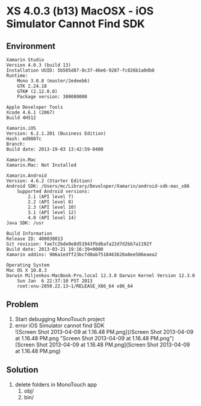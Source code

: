 # XS 4.0.3 (b13) MacOSX - iOS Simulator Cannot Find SDK #

## Environment ##

	Xamarin Studio
	Version 4.0.3 (build 13)
	Installation UUID: 5b505d87-0c37-46e6-9287-fc026b1a0db0
	Runtime:
		Mono 3.0.8 (master/2edeeb6)
		GTK 2.24.18
		GTK# (2.12.0.0)
		Package version: 300080000

	Apple Developer Tools
	Xcode 4.6.1 (2067)
	Build 4H512

	Xamarin.iOS
	Version: 6.2.1.201 (Business Edition)
	Hash: ed9807c
	Branch: 
	Build date: 2013-19-03 13:42:59-0400

	Xamarin.Mac
	Xamarin.Mac: Not Installed

	Xamarin.Android
	Version: 4.6.2 (Starter Edition)
	Android SDK: /Users/mc/Library/Developer/Xamarin/android-sdk-mac_x86
		Supported Android versions:
			2.1 (API level 7)
			2.2 (API level 8)
			2.3 (API level 10)
			3.1 (API level 12)
			4.0 (API level 14)
	Java SDK: /usr

	Build Information
	Release ID: 400030013
	Git revision: fae7c2bde0e8d51943fbd6afa22d7d2bb7a1192f
	Build date: 2013-03-21 19:16:39+0000
	Xamarin addins: 906a1edff23bcfd0ab7518463620a8ee506eaea2

	Operating System
	Mac OS X 10.8.3
	Darwin Miljenkos-MacBook-Pro.local 12.3.0 Darwin Kernel Version 12.3.0
	    Sun Jan  6 22:37:10 PST 2013
	    root:xnu-2050.22.13~1/RELEASE_X86_64 x86_64


    

## Problem ##

1.	Start debugging MonoTouch project
2. 	error iOS Simulator cannot find SDK    
	![Screen Shot 2013-04-09 at 1.16.48 PM.png](/Screen Shot 2013-04-09 at 1.16.48 PM.png "Screen Shot 2013-04-09 at 1.16.48 PM.png")   
  	[Screen Shot 2013-04-09 at 1.16.48 PM.png](Screen Shot 2013-04-09 at 1.16.48 PM.png)
   


## Solution ##

1. delete folders in MonoTouch app  
	1. obj/   
	2. bin/   